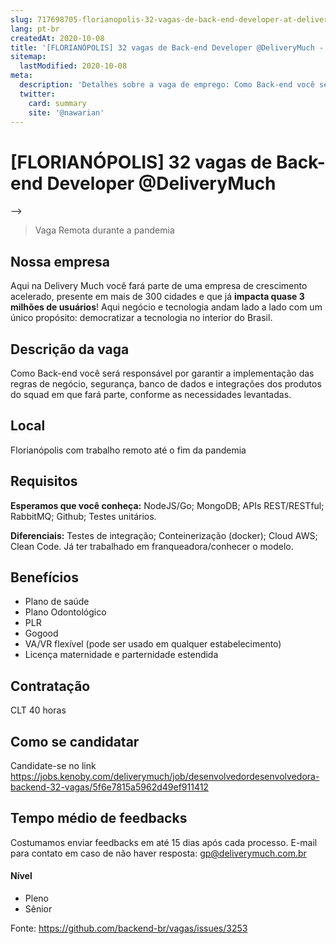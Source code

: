 ```yaml
---
slug: 717698705-florianopolis-32-vagas-de-back-end-developer-at-deliverymuch
lang: pt-br
createdAt: 2020-10-08
title: '[FLORIANÓPOLIS] 32 vagas de Back-end Developer @DeliveryMuch - Vaga de Emprego'
sitemap:
  lastModified: 2020-10-08
meta:
  description: 'Detalhes sobre a vaga de emprego: Como Back-end você será responsável por garantir a implementação das regras de negócio, segurança, banco de dados e integrações dos produtos do squad em que fará parte, conforme as necessidades levantadas.'
  twitter:
    card: summary
    site: '@nawarian'
---
```


# [FLORIANÓPOLIS] 32 vagas de Back-end Developer @DeliveryMuch

-->
> Vaga Remota durante a pandemia

## Nossa empresa

Aqui na Delivery Much você fará parte de uma empresa de crescimento acelerado, presente em mais de 300 cidades e que já **impacta quase 3 milhões de usuários**! Aqui negócio e tecnologia andam lado a lado com um único propósito: democratizar a tecnologia no interior do Brasil.

## Descrição da vaga

Como Back-end você será responsável por garantir a implementação das regras de negócio, segurança, banco de dados e integrações dos produtos do squad em que fará parte, conforme as necessidades levantadas.

## Local

Florianópolis com trabalho remoto até o fim da pandemia

## Requisitos

**Esperamos que você conheça:**
NodeJS/Go;
MongoDB;
APIs REST/RESTful;
RabbitMQ;
Github;
Testes unitários.

**Diferenciais:**
Testes de integração;
Conteinerização (docker);
Cloud AWS;
Clean Code.
Já ter trabalhado em franqueadora/conhecer o modelo.

## Benefícios

- Plano de saúde
- Plano Odontológico
- PLR
- Gogood
- VA/VR flexível (pode ser usado em qualquer estabelecimento)
- Licença maternidade e parternidade estendida

## Contratação

CLT 40 horas

## Como se candidatar

Candidate-se no link https://jobs.kenoby.com/deliverymuch/job/desenvolvedordesenvolvedora-backend-32-vagas/5f6e7815a5962d49ef911412

## Tempo médio de feedbacks

Costumamos enviar feedbacks em até 15 dias após cada processo.
E-mail para contato em caso de não haver resposta: gp@deliverymuch.com.br

#### Nível
- Pleno
- Sênior




Fonte: https://github.com/backend-br/vagas/issues/3253